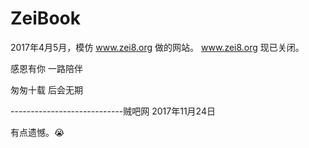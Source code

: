 # ZeiBook

2017年4月5月，模仿 www.zei8.org 做的网站。
www.zei8.org 现已关闭。



感恩有你 一路陪伴

匆匆十载 后会无期 

----------------------------贼吧网 2017年11月24日



有点遗憾。😭
